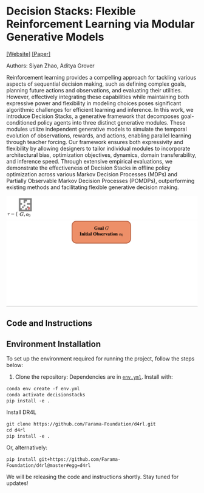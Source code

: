 # Decision Stacks: Flexible Reinforcement Learning via Modular Generative Models

[[Website]](https://siyan-zhao.github.io/decision-stacks/)
[[Paper]](https://siyan-zhao.github.io/decision-stacks/)

Authors: Siyan Zhao, Aditya Grover

Reinforcement learning provides a compelling approach for tackling various aspects of sequential decision making, such as defining complex goals, planning future actions and observations, and evaluating their utilities. However, effectively integrating these capabilities while maintaining both expressive power and flexibility in modeling choices poses significant algorithmic challenges for efficient learning and inference. In this work, we introduce Decision Stacks, a generative framework that decomposes goal-conditioned policy agents into three distinct generative modules. These modules utilize independent generative models to simulate the temporal evolution of observations, rewards, and actions, enabling parallel learning through teacher forcing. Our framework ensures both expressivity and flexibility by allowing designers to tailor individual modules to incorporate architectural bias, optimization objectives, dynamics, domain transferability, and inference speed. Through extensive empirical evaluations, we demonstrate the effectiveness of Decision Stacks in offline policy optimization across various Markov Decision Processes (MDPs) and Partially Observable Markov Decision Processes (POMDPs), outperforming existing methods and facilitating flexible generative decision making.

![Example Trajectory](https://github.com/siyan-zhao/decision-stacks/blob/main/resources/traj.gif)
![Decision Stacks Framework](https://github.com/siyan-zhao/decision-stacks/blob/main/resources/ds.gif)

## Code and Instructions

## Environment Installation

To set up the environment required for running the project, follow the steps below:

1. Clone the repository:
Dependencies are in [`env.yml`](env.yml). Install with:

```
conda env create -f env.yml
conda activate decisionstacks
pip install -e .
```

Install DR4L
```
git clone https://github.com/Farama-Foundation/d4rl.git
cd d4rl
pip install -e .
```

Or, alternatively:
```
pip install git+https://github.com/Farama-Foundation/d4rl@master#egg=d4rl
```

We will be releasing the code and instructions shortly. Stay tuned for updates!

